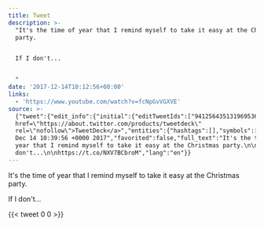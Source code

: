 ```yaml
---
title: Tweet
description: >-
  "It's the time of year that I remind myself to take it easy at the Christmas
  party.


  If I don't...


  "
date: '2017-12-14T10:12:56+00:00'
links:
  - 'https://www.youtube.com/watch?v=fcNpGvVGXVE'
source: >-
  {"tweet":{"edit_info":{"initial":{"editTweetIds":["941256435131969536"],"editableUntil":"2017-12-14T11:39:56.491Z","editsRemaining":"5","isEditEligible":true}},"retweeted":false,"source":"<a
  href=\"https://about.twitter.com/products/tweetdeck\"
  rel=\"nofollow\">TweetDeck</a>","entities":{"hashtags":[],"symbols":[],"user_mentions":[],"urls":[{"url":"https://t.co/NXV7BCbroM","expanded_url":"https://www.youtube.com/watch?v=fcNpGvVGXVE","display_url":"youtube.com/watch?v=fcNpGv…","indices":["99","122"]}]},"display_text_range":["0","122"],"favorite_count":"0","id_str":"941256435131969536","truncated":false,"retweet_count":"0","id":"941256435131969536","possibly_sensitive":false,"created_at":"Thu
  Dec 14 10:39:56 +0000 2017","favorited":false,"full_text":"It's the time of
  year that I remind myself to take it easy at the Christmas party.\n\nIf I
  don't...\n\nhttps://t.co/NXV7BCbroM","lang":"en"}}
---
```

It's the time of year that I remind myself to take it easy at the Christmas party.

If I don't...


    
{{< tweet 0 0 >}}
    
